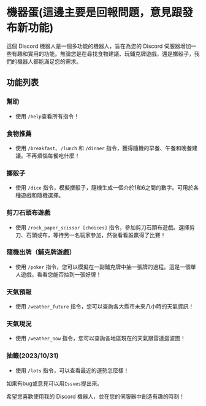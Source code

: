 # 機器蛋(這邊主要是回報問題，意見跟發布新功能)

這個 Discord 機器人是一個多功能的機器人，旨在為您的 Discord 伺服器增加一些有趣和實用的功能。無論您是在尋找食物建議、玩鋪克牌遊戲，還是擲骰子，我們的機器人都能滿足您的需求。

## 功能列表

### 幫助

- 使用 `/help`查看所有指令！

### 食物推薦

- 使用 `/breakfast`、`/lunch` 和 `/dinner` 指令，獲得隨機的早餐、午餐和晚餐建議。不再煩惱每餐吃什麼！

### 擲骰子

- 使用 `/dice` 指令，模擬擲骰子，隨機生成一個介於1和6之間的數字。可用於各種遊戲和隨機選擇。

### 剪刀石頭布遊戲

- 使用 `/rock_paper_scissor [choices]` 指令，參加剪刀石頭布遊戲。選擇剪刀、石頭或布，等待另一名玩家參加，然後看看誰贏得了比賽！

### 隨機出牌（鋪克牌遊戲）

- 使用 `/poker` 指令，您可以模擬在一副鋪克牌中抽一張牌的過程。這是一個單人遊戲，看看您能否抽到一張好牌！

### 天氣預報

- 使用 `/weather_future` 指令，您可以查詢各大縣市未來八小時的天氣資訊！

### 天氣現況

- 使用 `/weather_now` 指令，您可以查詢各地區現在的天氣跟雷達迴波圖！

### 抽籤(2023/10/31)

- 使用 `/lots` 指令，可以查看最近的運勢怎麼樣！

如果有bug或意見可以用`Issues`提出來。


希望您喜歡使用我的 Discord 機器人，並在您的伺服器中創造有趣的時刻！
